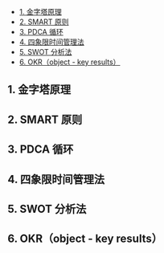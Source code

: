 <!-- @import "[TOC]" {cmd="toc" depthFrom=1 depthTo=6 orderedList=false} -->

<!-- code_chunk_output -->

- [1. 金字塔原理](#1-金字塔原理)
- [2. SMART 原则](#2-smart-原则)
- [3. PDCA 循环](#3-pdca-循环)
- [4. 四象限时间管理法](#4-四象限时间管理法)
- [5. SWOT 分析法](#5-swot-分析法)
- [6. OKR（object - key results）](#6-okrobject-key-results)

<!-- /code_chunk_output -->

## 1. 金字塔原理

## 2. SMART 原则

## 3. PDCA 循环

## 4. 四象限时间管理法

## 5. SWOT 分析法

## 6. OKR（object - key results）
